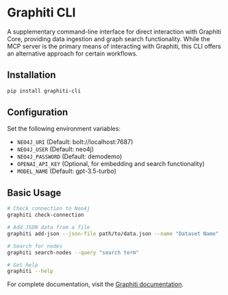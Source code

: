 # Graphiti CLI

A supplementary command-line interface for direct interaction with Graphiti Core, providing data ingestion and graph search functionality. While the MCP server is the primary means of interacting with Graphiti, this CLI offers an alternative approach for certain workflows.

## Installation

```bash
pip install graphiti-cli
```

## Configuration

Set the following environment variables:

- `NEO4J_URI` (Default: bolt://localhost:7687)
- `NEO4J_USER` (Default: neo4j)
- `NEO4J_PASSWORD` (Default: demodemo)
- `OPENAI_API_KEY` (Optional, for embedding and search functionality)
- `MODEL_NAME` (Default: gpt-3.5-turbo)

## Basic Usage

```bash
# Check connection to Neo4j
graphiti check-connection

# Add JSON data from a file
graphiti add-json --json-file path/to/data.json --name "Dataset Name" 

# Search for nodes
graphiti search-nodes --query "search term"

# Get help
graphiti --help
```

For complete documentation, visit the [Graphiti documentation](https://help.getzep.com/graphiti/graphiti/overview). 